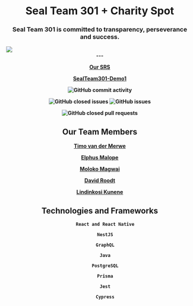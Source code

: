 <div>
    <h1 align="center">Seal Team 301 + Charity Spot</h1>
    <div align="center">
        <h3 >Seal Team 301 is committed to <b>transparency<b>, <b>perseverance</b> and <b>success</b>.</h3>
    </div>
    <img align="center"src="https://firebasestorage.googleapis.com/v0/b/charityspotdemo1.appspot.com/o/logo1.png?alt=media&token=b54104ac-a595-46f9-ab28-6069195143b4"></img>

</div>

<div align="center">---</div>

<div align="center">

[Our SRS](https://drive.google.com/file/d/1PB11ctS5-gHrR4uCKGpD1R9AEKioBgaX/view?usp=sharing)

[SealTeam301-Demo1](https://drive.google.com/file/d/1NorrmnBr6aDn9ovl26_EOgvQ-I2dzZOf/view?usp=sharing)

![GitHub commit activity](https://img.shields.io/github/commit-activity/w/COS301-SE-2022/Charity-Spot)

![GitHub closed issues](https://img.shields.io/github/issues-closed-raw/COS301-SE-2022/Charity-Spot)
![GitHub issues](https://img.shields.io/github/issues-raw/COS301-SE-2022/Charity-Spot)

![GitHub closed pull requests](https://img.shields.io/github/issues-pr-closed/COS301-SE-2022/Charity-Spot)
  
</div>

<h2 align="center">Our Team Members</h2>

<div align="center">

[Timo van der Merwe](https://github.com/TimovdMerwe-18)

[Elphus Malope](https://github.com/deamon-death)

[Moloko Magwai](https://github.com/MoloTheSniper)

[David Roodt](https://github.com/David-Roodt)

[Lindinkosi Kunene](https://github.com/lindzik)

</div>
    


<div align="center">
    <h2>Technologies and Frameworks</h2>

        React and React Native

        NestJS

        GraphQL

        Java

        PostgreSQL

        Prisma

        Jest

        Cypress

</div>


